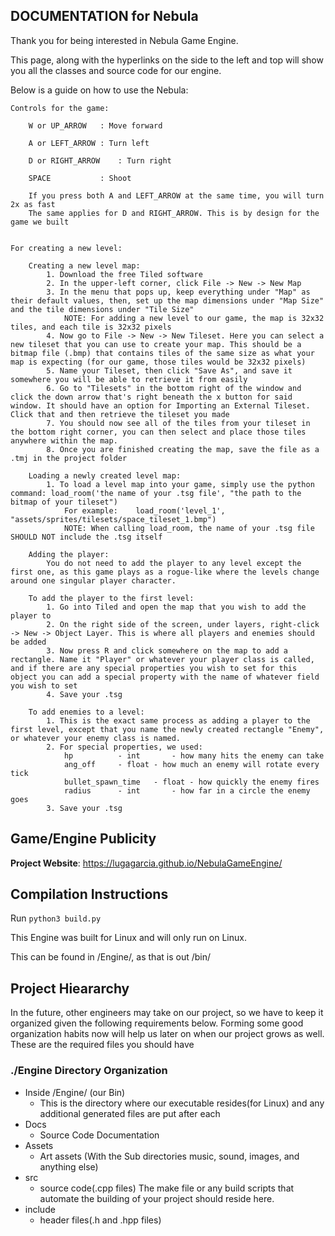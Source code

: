 ## DOCUMENTATION for Nebula

Thank you for being interested in Nebula Game Engine.

This page, along with the hyperlinks on the side to the left and top will show you all the classes and source code for our engine. 

Below is a guide on how to use the Nebula:

	Controls for the game:

		W or UP_ARROW	: Move forward
        
		A or LEFT_ARROW	: Turn left
        
		D or RIGHT_ARROW	: Turn right
        
		SPACE			: Shoot

		If you press both A and LEFT_ARROW at the same time, you will turn 2x as fast
		The same applies for D and RIGHT_ARROW. This is by design for the game we built


	For creating a new level:

		Creating a new level map:
			1. Download the free Tiled software
			2. In the upper-left corner, click File -> New -> New Map
			3. In the menu that pops up, keep everything under "Map" as their default values, then, set up the map dimensions under "Map Size" and the tile dimensions under "Tile Size"
				NOTE: For adding a new level to our game, the map is 32x32 tiles, and each tile is 32x32 pixels
			4. Now go to File -> New -> New Tileset. Here you can select a new tileset that you can use to create your map. This should be a bitmap file (.bmp) that contains tiles of the same size as what your map is expecting (for our game, those tiles would be 32x32 pixels)
			5. Name your Tileset, then click "Save As", and save it somewhere you will be able to retrieve it from easily
			6. Go to "Tilesets" in the bottom right of the window and click the down arrow that's right beneath the x button for said window. It should have an option for Importing an External Tileset. Click that and then retrieve the tileset you made
			7. You should now see all of the tiles from your tileset in the bottom right corner, you can then select and place those tiles anywhere within the map.
			8. Once you are finished creating the map, save the file as a .tmj in the project folder

		Loading a newly created level map:
			1. To load a level map into your game, simply use the python command: load_room('the name of your .tsg file', "the path to the bitmap of your tileset")
				For example:	load_room('level_1', "assets/sprites/tilesets/space_tileset_1.bmp")
				NOTE: When calling load_room, the name of your .tsg file SHOULD NOT include the .tsg itself

		Adding the player:
			You do not need to add the player to any level except the first one, as this game plays as a rogue-like where the levels change around one singular player character.

		To add the player to the first level:
			1. Go into Tiled and open the map that you wish to add the player to
			2. On the right side of the screen, under layers, right-click -> New -> Object Layer. This is where all players and enemies should be added
			3. Now press R and click somewhere on the map to add a rectangle. Name it "Player" or whatever your player class is called, and if there are any special properties you wish to set for this object you can add a special property with the name of whatever field you wish to set
			4. Save your .tsg

		To add enemies to a level:
			1. This is the exact same process as adding a player to the first level, except that you name the newly created rectangle "Enemy", or whatever your enemy class is named.
			2. For special properties, we used:
				hp 			- int		- how many hits the enemy can take
				ang_off		- float	- how much an enemy will rotate every tick
				bullet_spawn_time	- float	- how quickly the enemy fires
				radius		- int		- how far in a circle the enemy goes
			3. Save your .tsg



## Game/Engine Publicity

**Project Website**: https://lugagarcia.github.io/NebulaGameEngine/

## Compilation Instructions

Run `python3 build.py` 

This Engine was built for Linux and will only run on Linux. 

This can be found in /Engine/, as that is out /bin/ 

## Project Hieararchy

In the future, other engineers may take on our project, so we have to keep it organized given the following requirements below. Forming some good organization habits now will help us later on when our project grows as well. These are the required files you should have 

### ./Engine Directory Organization
- Inside /Engine/ (our Bin)
    - This is the directory where our  executable resides(for Linux) and any additional generated files are put after each 
- Docs 
    - Source Code Documentation
- Assets
    - Art assets (With the Sub directories music, sound, images, and anything else)
- src
    - source code(.cpp files) The make file or any build scripts that automate the building of your project should reside here.
- include
    - header files(.h and .hpp files)
 
